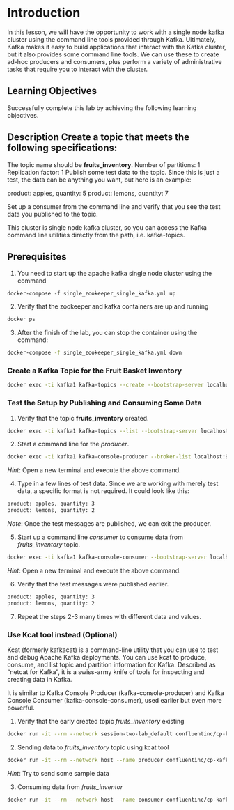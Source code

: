 # Introduction

In this lesson, we will have the opportunity to work with a single node kafka cluster using the command line tools provided through Kafka. Ultimately, Kafka makes it easy to build applications that interact with the Kafka cluster, but it also provides some command line tools. We can use these to create ad-hoc producers and consumers, plus perform a variety of administrative tasks that require you to interact with the cluster.

## Learning Objectives
Successfully complete this lab by achieving the following learning objectives. 


## Description Create a topic that meets the following specifications:

The topic name should be **fruits_inventory**.
Number of partitions: 1
Replication factor: 1
Publish some test data to the topic. Since this is just a test, the data can be anything you want, but here is an example:

product: apples, quantity: 5
product: lemons, quantity: 7

Set up a consumer from the command line and verify that you see the test data you published to the topic.

This cluster is single node kafka cluster, so you can access the Kafka command line utilities directly from the path, i.e. kafka-topics.

## Prerequisites

1. You need to start up the apache kafka single node cluster using the command

```
docker-compose -f single_zookeeper_single_kafka.yml up
```

2. Verify that the zookeeper and kafka containers are up and running

```sh
docker ps
```

3. After the finish of the lab, you can stop the container using the command:

```sh
docker-compose -f single_zookeeper_single_kafka.yml down
```

### Create a Kafka Topic for the Fruit Basket Inventory

```sh
docker exec -ti kafka1 kafka-topics --create --bootstrap-server localhost:9092 --replication-factor 1 --partitions 1 --topic fruits_inventory
```

### Test the Setup by Publishing and Consuming Some Data

1. Verify that the topic **fruits_inventory** created.

```sh
docker exec -ti kafka1 kafka-topics --list --bootstrap-server localhost:9092

```

2. Start a command line for the *producer*. 
```sh
docker exec -ti kafka1 kafka-console-producer --broker-list localhost:9092 --topic fruits_inventory
```

*Hint*: Open a new terminal and execute the above command. 

4. Type in a few lines of test data. Since we are working with merely test data, a specific format is not required. It could look like this:

```sh
product: apples, quantity: 3
product: lemons, quantity: 2
```

*Note*: Once the test messages are published, we can exit the producer.


5. Start up a command line *consumer* to consume data from *fruits_inventory* topic.

```sh
docker exec -ti kafka1 kafka-console-consumer --bootstrap-server localhost:9092 --topic fruits_inventory --from-beginning
```

*Hint*: Open a new terminal and execute the above command. 

6. Verify that the test messages were published earlier. 

```sh
product: apples, quantity: 3
product: lemons, quantity: 2
```

7. Repeat the steps 2-3 many times with different data and values. 

### Use Kcat tool instead (Optional)
Kcat (formerly kafkacat) is a command-line utility that you can use to test and debug Apache Kafka deployments. You can use kcat to produce, consume, and list topic and partition information for Kafka. Described as “netcat for Kafka”, it is a swiss-army knife of tools for inspecting and creating data in Kafka.

It is similar to Kafka Console Producer (kafka-console-producer) and Kafka Console Consumer (kafka-console-consumer), used earlier but even more powerful.


1. Verify that the early created topic *fruits_inventory* existing

```sh
docker run -it --rm --network session-two-lab_default confluentinc/cp-kafkacat kafkacat -b kafka1:9092 -L
```

2. Sending data to *fruits_inventory* topic using kcat tool

```sh
docker run -it --rm --network host --name producer confluentinc/cp-kafkacat  kafkacat -b localhost:9092 -P -t fruits_inventory
```

*Hint*: Try to send some sample data

3. Consuming data from *fruits_inventor*

```sh
docker run -it --rm --network host --name consumer confluentinc/cp-kafkacat  kafkacat -b localhost:9092 -C -t fruits_inventory

```
